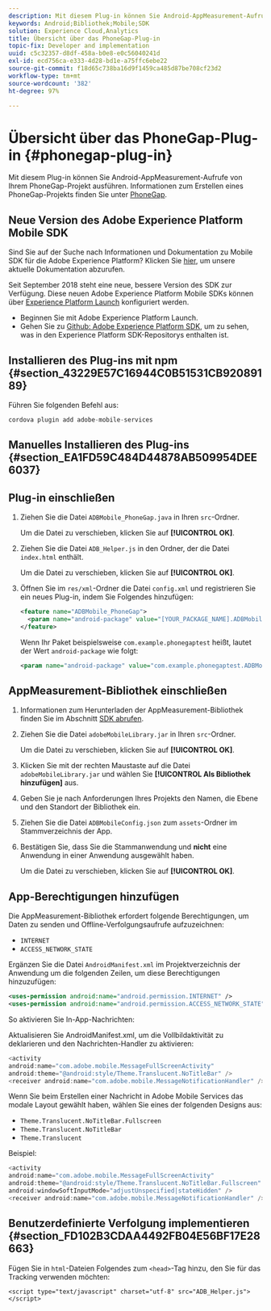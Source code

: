 ```yaml
---
description: Mit diesem Plug-in können Sie Android-AppMeasurement-Aufrufe von Ihrem PhoneGap-Projekt ausführen.
keywords: Android;Bibliothek;Mobile;SDK
solution: Experience Cloud,Analytics
title: Übersicht über das PhoneGap-Plug-in
topic-fix: Developer and implementation
uuid: c5c32357-d8df-458a-b0e8-e0c56040241d
exl-id: ecd756ca-e333-4d28-bd1e-a75ffc6ebe22
source-git-commit: f18d65c738ba16d9f1459ca485d87be708cf23d2
workflow-type: tm+mt
source-wordcount: '382'
ht-degree: 97%

---
```


# Übersicht über das PhoneGap-Plug-in {#phonegap-plug-in}

Mit diesem Plug-in können Sie Android-AppMeasurement-Aufrufe von Ihrem PhoneGap-Projekt ausführen. Informationen zum Erstellen eines PhoneGap-Projekts finden Sie unter [PhoneGap](https://helpx.adobe.com/de/experience-manager/6-4/mobile/using/phonegap.html).

## Neue Version des Adobe Experience Platform Mobile SDK

Sind Sie auf der Suche nach Informationen und Dokumentation zu Mobile SDK für die Adobe Experience Platform? Klicken Sie [hier](https://aep-sdks.gitbook.io/docs/), um unsere aktuelle Dokumentation abzurufen.

Seit September 2018 steht eine neue, bessere Version des SDK zur Verfügung. Diese neuen Adobe Experience Platform Mobile SDKs können über [Experience Platform Launch](https://www.adobe.com/de/experience-platform/launch.html) konfiguriert werden.

* Beginnen Sie mit Adobe Experience Platform Launch.
* Gehen Sie zu [Github: Adobe Experience Platform SDK](https://github.com/Adobe-Marketing-Cloud/acp-sdks), um zu sehen, was in den Experience Platform SDK-Repositorys enthalten ist.


## Installieren des Plug-ins mit npm {#section_43229E57C16944C0B51531CB92089189}

Führen Sie folgenden Befehl aus:

```java
cordova plugin add adobe-mobile-services
```

## Manuelles Installieren des Plug-ins  {#section_EA1FD59C484D44878AB509954DEE6037}

## Plug-in einschließen

1. Ziehen Sie die Datei `ADBMobile_PhoneGap.java` in Ihren `src`-Ordner.

   Um die Datei zu verschieben, klicken Sie auf **[!UICONTROL OK]**.

1. Ziehen Sie die Datei `ADB_Helper.js` in den Ordner, der die Datei `index.html` enthält.

   Um die Datei zu verschieben, klicken Sie auf **[!UICONTROL OK]**.

1. Öffnen Sie im `res/xml`-Ordner die Datei `config.xml` und registrieren Sie ein neues Plug-in, indem Sie Folgendes hinzufügen:

   ```xml
   <feature name="ADBMobile_PhoneGap"> 
     <param name="android-package" value="[YOUR_PACKAGE_NAME].ADBMobile_PhoneGap" /> 
   </feature>
   ```

   Wenn Ihr Paket beispielsweise `com.example.phonegaptest` heißt, lautet der Wert `android-package` wie folgt:

   ```xml
   <param name="android-package" value="com.example.phonegaptest.ADBMobile_PhoneGap" />
   ```

## AppMeasurement-Bibliothek einschließen

1. Informationen zum Herunterladen der AppMeasurement-Bibliothek finden Sie im Abschnitt [SDK abrufen](/help/android/getting-started/dev-qs.md).
1. Ziehen Sie die Datei `adobeMobileLibrary.jar` in Ihren `src`-Ordner.

   Um die Datei zu verschieben, klicken Sie auf **[!UICONTROL OK]**.

1. Klicken Sie mit der rechten Maustaste auf die Datei `adobeMobileLibrary.jar` und wählen Sie **[!UICONTROL Als Bibliothek hinzufügen]** aus.
1. Geben Sie je nach Anforderungen Ihres Projekts den Namen, die Ebene und den Standort der Bibliothek ein.
1. Ziehen Sie die Datei `ADBMobileConfig.json` zum `assets`-Ordner im Stammverzeichnis der App.
1. Bestätigen Sie, dass Sie die Stammanwendung und **nicht** eine Anwendung in einer Anwendung ausgewählt haben.

   Um die Datei zu verschieben, klicken Sie auf **[!UICONTROL OK]**.

## App-Berechtigungen hinzufügen

Die AppMeasurement-Bibliothek erfordert folgende Berechtigungen, um Daten zu senden und Offline-Verfolgungsaufrufe aufzuzeichnen:

* `INTERNET`
* `ACCESS_NETWORK_STATE`

Ergänzen Sie die Datei `AndroidManifest.xml` im Projektverzeichnis der Anwendung um die folgenden Zeilen, um diese Berechtigungen hinzuzufügen:

```xml
<uses-permission android:name="android.permission.INTERNET" /> 
<uses-permission android:name="android.permission.ACCESS_NETWORK_STATE" />
```

So aktivieren Sie In-App-Nachrichten:

Aktualisieren Sie AndroidManifest.xml, um die Vollbildaktivität zu deklarieren und den Nachrichten-Handler zu aktivieren:

```java
<activity  
android:name="com.adobe.mobile.MessageFullScreenActivity"  
android:theme="@android:style/Theme.Translucent.NoTitleBar" /> 
<receiver android:name="com.adobe.mobile.MessageNotificationHandler" />
```

Wenn Sie beim Erstellen einer Nachricht in Adobe Mobile Services das modale Layout gewählt haben, wählen Sie eines der folgenden Designs aus:

* `Theme.Translucent.NoTitleBar.Fullscreen`
* `Theme.Translucent.NoTitleBar`
* `Theme.Translucent`

Beispiel:

```java
<activity 
android:name="com.adobe.mobile.MessageFullScreenActivity" 
android:theme="@android:style/Theme.Translucent.NoTitleBar.Fullscreen" 
android:windowSoftInputMode="adjustUnspecified|stateHidden" /> 
<receiver android:name="com.adobe.mobile.MessageNotificationHandler" />
```

## Benutzerdefinierte Verfolgung implementieren {#section_FD102B3CDAA4492FB04E56BF17E28663}

Fügen Sie in `html`-Dateien Folgendes zum `<head>`-Tag hinzu, den Sie für das Tracking verwenden möchten:

```
<script type="text/javascript" charset="utf-8" src="ADB_Helper.js"></script>
```

